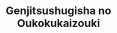 --- 
title: "Genjitsushugisha no Oukokukaizouki"
publishdate: "2018-12-20T16:48:46+02:00"
src: "https://365manga.net/manga/genjitsushugisha-no-oukokukaizouki"
image: "https://data.365manga.net/images/thumbnails/32760-genjitsushugisha-no-oukokukaizouki.jpg"
description: " “O, Hero!” With that cliched line, Kazuya Souma found himself summoned to another world and his adventure–-did not begin. After he presents his plan to strengthen the country economically and militarily, the king cedes the throne to him and Souma finds himself saddled with ruling the nation! What’s more, he’s betrothed to the king’s daughter now…?! In order to get the country back on its feet,…"
---
